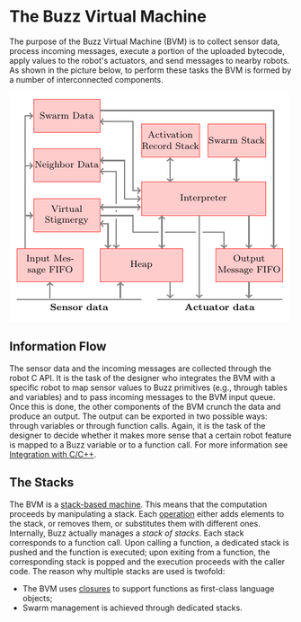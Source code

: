 # The Buzz Virtual Machine

The purpose of the Buzz Virtual Machine (BVM) is to collect sensor data, process incoming messages, execute a portion of the uploaded bytecode, apply values to the robot's actuators, and send messages to nearby robots. As shown in the picture below, to perform these tasks the BVM is formed by a number of interconnected components.

![](../diagrams/buzzvm.png)


## Information Flow
The sensor data and the incoming messages are collected through the robot C API. It is the task of the designer who integrates the BVM with a specific robot to map sensor values to Buzz primitives (e.g., through tables and variables) and to pass incoming messages to the BVM input queue. Once this is done, the other components of the BVM crunch the data and produce an output. The output can be exported in two possible ways: through variables or through function calls. Again, it is the task of the designer to decide whether it makes more sense that a certain robot feature is mapped to a Buzz variable or to a function call. For more information see [Integration with C/C++](../integration.md).

## The Stacks
The BVM is a [stack-based machine](https://en.wikipedia.org/wiki/Stack_machine). This means that the computation proceeds by manipulating a stack. Each [operation](../technical-specifications/assembler.md) either adds elements to the stack, or removes them, or substitutes them with different ones. Internally, Buzz actually manages a *stack of stacks*. Each stack corresponds to a function call. Upon calling a function, a dedicated stack is pushed and the function is executed; upon exiting from a function, the corresponding stack is popped and the execution proceeds with the caller code. The reason why multiple stacks are used is twofold:
* The BVM uses [closures](https://en.wikipedia.org/wiki/Closure_(computer_programming)) to support functions as first-class language objects;
* Swarm management is achieved through dedicated stacks.
